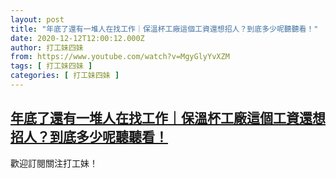 ```yaml
---
layout: post
title: "年底了還有一堆人在找工作｜保溫杯工廠這個工資還想招人？到底多少呢聽聽看！"
date: 2020-12-12T12:00:12.000Z
author: 打工妹四妹
from: https://www.youtube.com/watch?v=MgyGlyYvXZM
tags: [ 打工妹四妹 ]
categories: [ 打工妹四妹 ]
---
```

<!--1607774412000-->
[年底了還有一堆人在找工作｜保溫杯工廠這個工資還想招人？到底多少呢聽聽看！](https://www.youtube.com/watch?v=MgyGlyYvXZM)
------

<div>
歡迎訂閱關注打工妹！
</div>
